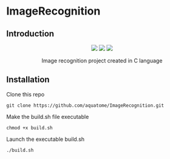 # ImageRecognition

## Introduction

<p align=center>
    <a href="https://github.com/aquatome/ImageRecognition"><img src="https://img.shields.io/badge/C_language-v.201710L-CC0000?style=for-the-badge&logo=c" /></a>
    <a href="https://github.com/aquatome/ImageRecognition"><img src="https://img.shields.io/github/repo-size/aquatome/ImageRecognition.svg?style=for-the-badge&logo=github" /></a>
    <a href="https://github.com/aquatome/ImageRecognition"><img src="https://img.shields.io/github/license/aquatome/ImageRecognition.svg?style=for-the-badge&logo=github" /></a>
</p>

<p align="center">
Image recognition project created in C language
</p>

## Installation

Clone this repo 
```
git clone https://github.com/aquatome/ImageRecognition.git
```

Make the build.sh file executable
```
chmod +x build.sh
```

Launch the executable build.sh
```
./build.sh
```